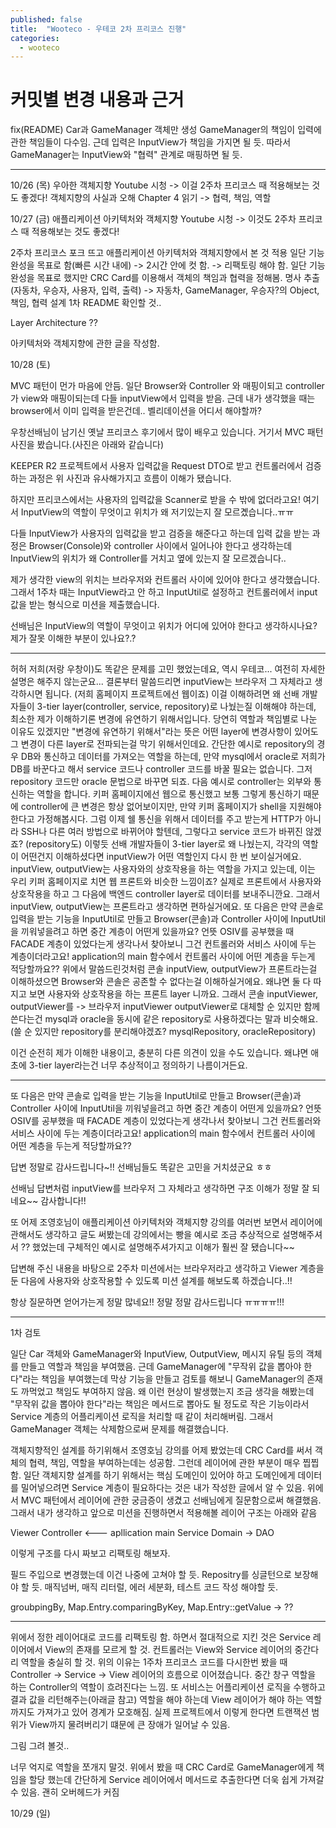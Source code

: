 ```yaml
---
published: false
title:  "Wooteco - 우테코 2차 프리코스 진행"
categories:
  - wooteco
---
```



# 커밋별 변경 내용과 근거
fix(README)
Car과 GameManager 객체만 생성
GameManager의 책임이 입력에 관한 책임들이 다수임. 근데 입력은 InputView가 책임을 가지면 될 듯.
따라서 GameManager는 InputView와 "협력" 관계로 매핑하면 될 듯.

---

10/26 (목)
우아한 객체지향 Youtube 시청 -> 이걸 2주차 프리코스 때 적용해보는 것도 좋겠다!
객체지향의 사실과 오해 Chapter 4 읽기 -> 협력, 책임, 역할


10/27 (금)
애플리케이션 아키텍처와 객체지향 Youtube 시청 -> 이것도 2주차 프리코스 때 적용해보는 것도 좋겠다!

2주차 프리코스 포크 뜨고 애플리케이션 아키텍처와 객체지향에서 본 것 적용
일단 기능 완성을 목표로 함(빠른 시간 내에) -> 2시간 안에 컷 함. -> 리팩토링 해야 함.
일단 기능 완성을 목표로 했지만 CRC Card를 이용해서 객체의 책임과 협력을 정해봄.
명사 추출(자동차, 우승자, 사용자, 입력, 출력) -> 자동차, GameManager, 우승자?의 Object, 책임, 협력 설계
1차 README 확인할 것..

Layer Architecture ??

아키텍처와 객체지향에 관한 글을 작성함.

10/28 (토)

MVC 패턴이 먼가 마음에 안듬. 일단 Browser와 Controller 와 매핑이되고 controller가 view와 매핑이되는데 다들 inputView에서 입력을 받음. 근데 내가 생각했을 때는 browser에서 이미 입력을 받은건데.. 
벨리데이션을 어디서 해야할까?

우창선배님이 남기신 옛날 프리코스 후기에서 많이 배우고 있습니다. 거기서 MVC 패턴 사진을 봤습니다.(사진은 아래와 같습니다) 

KEEPER R2 프로젝트에서 사용자 입력값을 Request DTO로 받고 컨트롤러에서 검증하는 과정은 위 사진과 유사해가지고 흐름이 이해가 됐습니다.

하지만 프리코스에서는 사용자의 입력값을 Scanner로 받을 수 밖에 없더라고요! 여기서 InputView의 역할이 무엇이고 위치가 왜 저기있는지 잘 모르곘습니다..ㅠㅠ

다들 InputView가 사용자의 입력값을 받고 검증을 해준다고 하는데 입력 값을 받는 과정은 Browser(Console)와 controller 사이에서 일어나야 한다고 생각하는데 InputView의 위치가 왜 Controller를 거치고 옆에 있는지 잘 모르겠습니다..

제가 생각한 view의 위치는 브라우저와 컨트롤러 사이에 있어야 한다고 생각했습니다. 그래서 1주차 때는 InputView라고 안 하고 InputUtil로 설정하고 컨트롤러에서 input 값을 받는 형식으로 미션을 제출했습니다.

선배님은 InputView의 역할이 무엇이고 위치가 어디에 있어야 한다고 생각하시나요? 제가 잘못 이해한 부분이 있나요?.?

---


허허 저희(저랑 우창이)도 똑같은 문제를 고민 했었는데요, 역시 우테코... 여전히 자세한 설명은 해주지 않는군요...
결론부터 말씀드리면 inputView는 브라우저 그 자체라고 생각하시면 됩니다. (저희 홈페이지 프로젝트에선 웹이죠)
이걸 이해하려면 왜 선배 개발자들이 3-tier layer(controller, service, repository)로 나눴는질 이해해야 하는데, 최소한 제가 이해하기론 변경에 유연하기 위해서입니다.
당연히 역할과 책임별로 나눈 이유도 있겠지만 "변경에 유연하기 위해서"라는 뜻은 어떤 layer에 변경사항이 있어도 그 변경이 다른 layer로 전파되는걸 막기 위해서인데요.
간단한 예시로 repository의 경우 DB와 통신하고 데이터를 가져오는 역할을 하는데, 만약 mysql에서 oracle로 저희가 DB를 바꾼다고 해서 service 코드나 controller 코드를 바꿀 필요는 없습니다.
그저 repository 코드만 oracle 문법으로 바꾸면 되죠.
다음 예시로 controller는 외부와 통신하는 역할을 합니다. 키퍼 홈페이지에선 웹으로 통신했고 보통 그렇게 통신하기 때문에 controller에 큰 변경은 항상 없어보이지만, 만약 키퍼 홈페이지가 shell을 지원해야 한다고 가정해봅시다.
그럼 이제 쉘 통신을 위해서 데이터를 주고 받는게 HTTP가 아니라 SSH나 다른 여러 방법으로 바뀌어야 할텐데, 그렇다고 service 코드가 바뀌진 않겠죠? (repository도)
이렇듯 선배 개발자들이 3-tier layer로 왜 나눴는지, 각각의 역할이 어떤건지 이해하셨다면 inputView가 어떤 역할인지 다시 한 번 보이실거에요.
inputView, outputView는 사용자와의 상호작용을 하는 역할을 가지고 있는데, 이는 우리 키퍼 홈페이지로 치면 웹 프론트와 비슷한 느낌이죠? 실제로 프론트에서 사용자와 상호작용을 하고 그 다음에 백엔드 controller layer로 데이터를 보내주니깐요.
그래서 inputView, outputView는 프론트라고 생각하면 편하실거에요.
 또 다음은 만약 콘솔로 입력을 받는 기능을 InputUtil로 만들고 Browser(콘솔)과 Controller 사이에 InputUtil을 끼워넣을려고 하면 중간 계층이 어떤게 있을까요? 언뜻 OSIV를 공부했을 때 FACADE 계층이 있었다는게 생각나서 찾아보니 그건 컨트롤러와 서비스 사이에 두는 계층이더라고요! application의 main 함수에서 컨트롤러 사이에 어떤 계층을 두는게 적당할까요??
위에서 말씀드린것처럼 콘솔 inputView, outputView가 프론트라는걸 이해하셨으면 Browser와 콘솔은 공존할 수 없다는걸 이해하실거에요. 왜냐면 둘 다 따지고 보면 사용자와 상호작용을 하는 프론트 layer 니까요.
그래서 콘솔 inputViewer, outputViewer를 -> 브라우저 inputViewer outputViewer로 대체할 순 있지만 함께 쓴다는건 mysql과 oracle을 동시에 같은 repository로 사용하겠다는 말과 비슷해요.
(쓸 순 있지만 repository를 분리해야겠죠? mysqlRepository, oracleRepository)



이건 순전히 제가 이해한 내용이고, 충분히 다른 의견이 있을 수도 있습니다. 왜냐면 애초에 3-tier layer라는건 너무 추상적이고 정의하기 나름이거든요.

---

또 다음은 만약 콘솔로 입력을 받는 기능을 InputUtil로 만들고 Browser(콘솔)과 Controller 사이에 InputUtil을 끼워넣을려고 하면 중간 계층이 어떤게 있을까요? 언뜻 OSIV를 공부했을 때 FACADE 계층이 있었다는게 생각나서 찾아보니 그건 컨트롤러와 서비스 사이에 두는 계층이더라고요! application의 main 함수에서 컨트롤러 사이에 어떤 계층을 두는게 적당할까요??

답변 정말로 감사드립니다~!! 선배님들도 똑같은 고민을 거치셨군요 ㅎㅎ

선배님 답변처럼 inputView를 브라우저 그 자체라고 생각하면 구조 이해가 정말 잘 되네요~~ 감사합니다!!

또 어제 조영호님이 애플리케이션 아키텍처와 객체지향 강의를 여러번 보면서 레이어에 관해서도 생각하고 글도 써봤는데 강의에서는 빵을 예시로 조금 추상적으로 설명해주셔서 ?? 했었는데 구체적인 예시로 설명해주셔가지고 이해가 훨씬 잘 됐습니다~~ 

답변해 주신 내용을 바탕으로 2주차 미션에서는 브라우저라고 생각하고 Viewer 계층을 둔 다음에 사용자와 상호작용할 수 있도록 미션 설계를 해보도록 하겠습니다..!!

항상 질문하면 얻어가는게 정말 많네요!! 정말 정말 감사드립니다 ㅠㅠㅠㅠ!!!

---

1차 검토

일단 Car 객체와 GameManager와 InputView, OutputView, 메시지 유틸 등의 객체를 만들고 역할과 책임을 부여했음.
근데 GameManager에 "무작위 값을 뽑아야 한다"라는 책임을 부여했는데 막상 기능을 만들고 검토를 해보니 GameManager의 존재도 까먹었고 책임도 부여하지 않음.
왜 이런 현상이 발생했는지 조금 생각을 해봤는데 "무작위 값을 뽑아야 한다"라는 책임은 메서드로 뽑아도 될 정도로 작은 기능이라서 Service 계층의 어플리케이션 로직을 처리할 때 같이 처리해버림. 그래서 GameManager 객체는 삭제함으로써 문제를 해결했습니다.

객체지향적인 설계를 하기위해서 조영호님 강의를 어제 봤었는데 CRC Card를 써서 객체의 협력, 책임, 역할을 부여하는데는 성공함. 그런데 레이어에 관한 부분이 매우 찝찝함.
일단 객체지향 설계를 하기 위해서는 핵심 도메인이 있어야 하고 도메인에게 데이터를 밀어넣으려면 Service 계층이 필요하다는 것은 내가 작성한 글에서 알 수 있음.
위에서 MVC 패턴에서 레이어에 관한 궁금증이 생겼고 선배님에게 질문함으로써 해결했음. 그래서 내가 생각하고 앞으로 미션을 진행하면서 적용해볼 레이어 구조는 아래와 같음

Viewer
Controller <--- apllication main
Service
Domain -> DAO

이렇게 구조를 다시 짜보고 리팩토링 해보자.

필드 주입으로 변경했는데 이건 나중에 고쳐야 할 듯.
Repositry를 싱글턴으로 보장해야 할 듯.
매직넘버, 매직 리터럴, 에러 세분화, 테스트 코드 작성 해야할 듯.

groubpingBy, Map.Entry.comparingByKey, Map.Entry::getValue -> ??

---

위에서 정한 레이어대로 코드를 리팩토링 함. 
하면서 절대적으로 지킨 것은 Service 레이어에서 View의 존재를 모르게 할 것.
컨트롤러는 View와 Service 레이어의 중간다리 역할을 충실히 할 것.
위의 이유는 1주차 프리코스 코드를 다시한번 봤을 때 Controller -> Service -> View 레이어의 흐름으로 이어졌습니다. 중간 창구 역할을 하는 Controller의 역할이 흐려진다는 느낌.
또 서비스는 어플리케이션 로직을 수행하고 결과 값을 리턴해주는(아래글 참고) 역할을 해야 하는데 View 레이어가 해야 하는 역할 까지도 가져가고 있어 경계가 모호해짐.
실제 프로젝트에서 이렇게 한다면 트랜잭션 범위가 View까지 물려버리기 떄문에 큰 장애가 일어날 수 있음.

그림 그려 볼것..

너무 억지로 역할을 쪼개지 말것. 위에서 봤을 때 CRC Card로 GameManager에게 책임을 할당 했는데 간단하게 Service 레이어에서 메서드로 추출한다면 더욱 쉽게 가져갈 수 있음.
괜히 오버헤드가 커짐



10/29 (일)